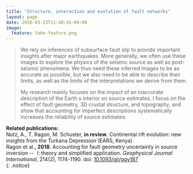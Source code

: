 ```yaml
---
title: "Structure, interaction and evolution of fault networks"
layout: page
date: 2016-03-23T11:48:41-04:00
image:
  feature: fake-feature.png
---
```


> We rely on inferences of subsurface fault slip to provide important insights after major earthquakes. More generally, we often use these images to explore the physics of the seismic source as well as post-seismic phenomena. We thus need these inferred images to be as accurate as possible, but we also need to be able to describe their limits, as well as the limits of the interpretations we derive from them.
>
> My research mainly focuses on the impact of an inaccurate description of the Earth s interior on source estimates. I focus on the effect of fault geometry, 3D crustal structure, and topography, and show that accounting for imperfect descriptions systematically increases the reliability of source estimates.

**Related publications:** \
Nutz, A., T. Ragon, M. Schuster, **in review**. Continental rift evolution: new insights from the Turkana Depression (EARS, Kenya)\
Ragon et al., **2018**. Accounting for fault geometry uncertainty in source inversion --  I: theory and simplified application. *Geophysical Journal International*, 214(2), 1174-1190. doi: [10.1093/gji/ggy187](http://dx.doi.org/10.1093/gji/ggy187)  
{: .notice} 